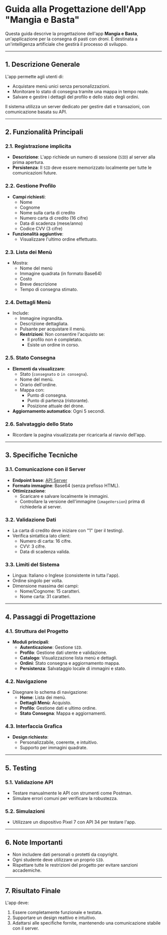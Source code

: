 
# Guida alla Progettazione dell'App "Mangia e Basta"

Questa guida descrive la progettazione dell'app **Mangia e Basta**, un'applicazione per la consegna di pasti con droni. È destinata a un'intelligenza artificiale che gestirà il processo di sviluppo.

---

## **1. Descrizione Generale**
L'app permette agli utenti di:
- Acquistare menù unici senza personalizzazioni.
- Monitorare lo stato di consegna tramite una mappa in tempo reale.
- Salvare e gestire i dettagli del profilo e dello stato degli ordini.

Il sistema utilizza un server dedicato per gestire dati e transazioni, con comunicazione basata su API.

---

## **2. Funzionalità Principali**
### **2.1. Registrazione implicita**
- **Descrizione**: L'app richiede un numero di sessione (`SID`) al server alla prima apertura.
- **Persistenza**: Il `SID` deve essere memorizzato localmente per tutte le comunicazioni future.

### **2.2. Gestione Profilo**
- **Campi richiesti**:
  - Nome
  - Cognome
  - Nome sulla carta di credito
  - Numero carta di credito (16 cifre)
  - Data di scadenza (mese/anno)
  - Codice CVV (3 cifre)
- **Funzionalità aggiuntive**:
  - Visualizzare l'ultimo ordine effettuato.

### **2.3. Lista dei Menù**
- Mostra:
  - Nome del menù
  - Immagine quadrata (in formato Base64)
  - Costo
  - Breve descrizione
  - Tempo di consegna stimato.

### **2.4. Dettagli Menù**
- Include:
  - Immagine ingrandita.
  - Descrizione dettagliata.
  - Pulsante per acquistare il menù.
  - **Restrizioni**: Non consentire l'acquisto se:
    - Il profilo non è completato.
    - Esiste un ordine in corso.

### **2.5. Stato Consegna**
- **Elementi da visualizzare**:
  - Stato (`consegnato` o `in consegna`).
  - Nome del menù.
  - Orario dell'ordine.
  - Mappa con:
    - Punto di consegna.
    - Punto di partenza (ristorante).
    - Posizione attuale del drone.
- **Aggiornamento automatico**: Ogni 5 secondi.

### **2.6. Salvataggio dello Stato**
- Ricordare la pagina visualizzata per ricaricarla al riavvio dell'app.

---

## **3. Specifiche Tecniche**
### **3.1. Comunicazione con il Server**
- **Endpoint base**: [API Server](https://develop.ewlab.di.unimi.it/mc/2425/)
- **Formato immagine**: Base64 (senza prefisso HTML).
- **Ottimizzazione**:
  - Scaricare e salvare localmente le immagini.
  - Controllare la versione dell'immagine (`imageVersion`) prima di richiederla al server.

### **3.2. Validazione Dati**
- La carta di credito deve iniziare con "1" (per il testing).
- Verifica sintattica lato client:
  - Numero di carta: 16 cifre.
  - CVV: 3 cifre.
  - Data di scadenza valida.

### **3.3. Limiti del Sistema**
- Lingua: Italiano o Inglese (consistente in tutta l'app).
- Ordine singolo per volta.
- Dimensione massima dei campi:
  - Nome/Cognome: 15 caratteri.
  - Nome carta: 31 caratteri.

---

## **4. Passaggi di Progettazione**
### **4.1. Struttura del Progetto**
- **Moduli principali**:
  - **Autenticazione**: Gestione `SID`.
  - **Profilo**: Gestione dati utente e validazione.
  - **Catalogo**: Visualizzazione lista menù e dettagli.
  - **Ordini**: Stato consegna e aggiornamento mappa.
  - **Persistenza**: Salvataggio locale di immagini e stato.

### **4.2. Navigazione**
- Disegnare lo schema di navigazione:
  - **Home**: Lista dei menù.
  - **Dettagli Menù**: Acquisto.
  - **Profilo**: Gestione dati e ultimo ordine.
  - **Stato Consegna**: Mappa e aggiornamenti.

### **4.3. Interfaccia Grafica**
- **Design richiesto**:
  - Personalizzabile, coerente, e intuitivo.
  - Supporto per immagini quadrate.

---

## **5. Testing**
### **5.1. Validazione API**
- Testare manualmente le API con strumenti come Postman.
- Simulare errori comuni per verificare la robustezza.

### **5.2. Simulazioni**
- Utilizzare un dispositivo Pixel 7 con API 34 per testare l'app.

---

## **6. Note Importanti**
- Non includere dati personali o protetti da copyright.
- Ogni studente deve utilizzare un proprio `SID`.
- Rispettare tutte le restrizioni del progetto per evitare sanzioni accademiche.

---

## **7. Risultato Finale**
L'app deve:
1. Essere completamente funzionale e testata.
2. Supportare un design reattivo e intuitivo.
3. Adattarsi alle specifiche fornite, mantenendo una comunicazione stabile con il server.
